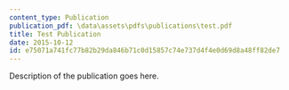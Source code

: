 ```yaml
---
content_type: Publication
publication_pdf: \data\assets\pdfs\publications\test.pdf
title: Test Publication
date: 2015-10-12
id: e75071a741fc77b82b29da846b71c0d15857c74e737d4f4e0d69d8a48ff82de7
---
```


Description of the publication goes here.